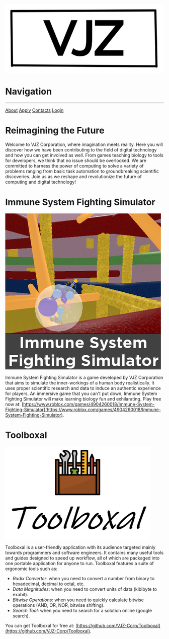 ![](/assets/images/VJZlogo_official.png)

# Navigation

***

<a href="/about.md" class="button-84">About</a>
<a href="/apply.md" class="button-84">Apply</a>
<a href="/contacts.md" class="button-84">Contacts</a>
<a href="/login.md" class="button-84">Login</a>

# Reimagining the Future
Welcome to VJZ Corporation, where imagination meets reality. Here you will discover how we have been contributing to the field of digital technology and how you can get involved as well. From games teaching biology to tools for developers, we think that no issue should be overlooked. We are committed to harness the power of computing to solve a variety of problems ranging from basic task automation to groundbreaking scientific discoveries. Join us as we reshape and revolutionize the future of computing and digital technology!

# Immune System Fighting Simulator
![](/assets/images/immune_system_fighting_sim.png)

Immune System Fighting Simulator is a game developed by VJZ Corporation that aims to simulate the inner-workings of a human body realistically. It uses proper scientific research and data to induce an authentic experience for players. An immersive game that you can't put down, Immune System Fighting Simulator will make learning biology fun and exhilarating. Play free now at: [https://www.roblox.com/games/4904260018/Immune-System-Fighting-Simulator](https://www.roblox.com/games/4904260018/Immune-System-Fighting-Simulator).

# Toolboxal
![](/assets/images/toolboxal.png)

Toolboxal is a user-friendly application with its audience targeted mainly towards programmers and software engineers. It contains many useful tools and guides designed to speed up workflow, all of which are packaged into one portable application for anyone to run. Toolboxal features a suite of ergonomic tools such as:

- *Radix Converter*: when you need to convert a number from binary to hexadecimal, decimal to octal, etc.
- *Data Magnitudes*: when you need to convert units of data (kibibyte to exabit).
- *Bitwise Operations*: when you need to quickly calculate bitwise operations (AND, OR, NOR, bitwise shifting).
- *Search Tool*: when you need to search for a solution online (google search).

You can get Toolboxal for free at: [https://github.com/VJZ-Corp/Toolboxal](https://github.com/VJZ-Corp/Toolboxal).
